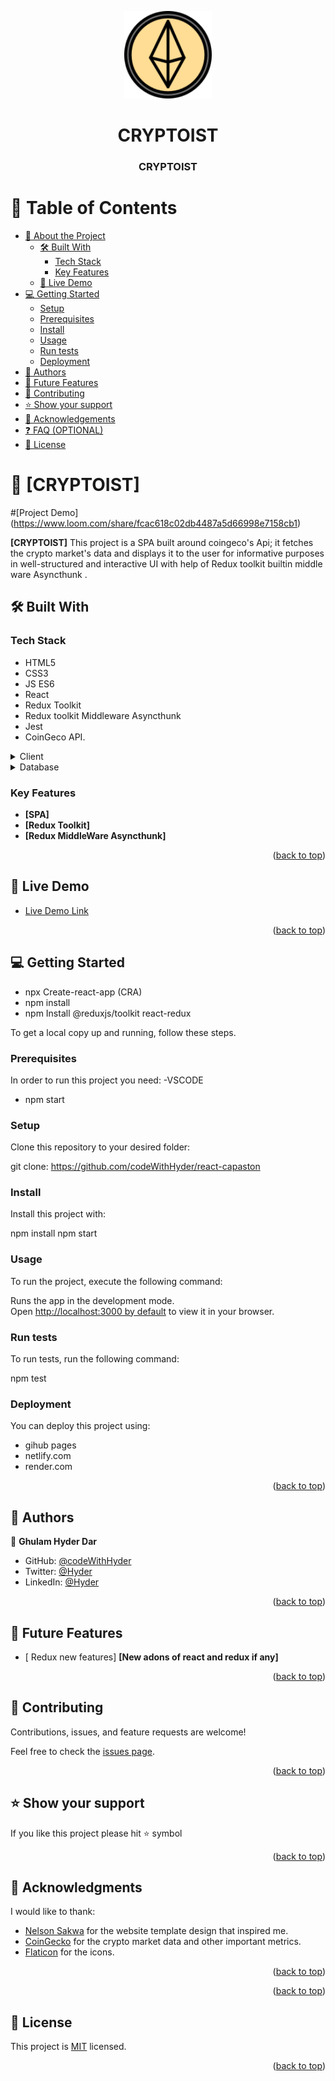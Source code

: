 
<a name="readme-top"></a>


<div align="center">
 
  <img src="./src/assets/icon.png" alt="logo" width="140"  height="auto" />
  <br/>

# CRYPTOIST


  <h3><b>CRYPTOIST</b></h3>

</div>


# 📗 Table of Contents

- [📖 About the Project](#about-project)
  - [🛠 Built With](#built-with)
    - [Tech Stack](#tech-stack)
    - [Key Features](#key-features)
  - [🚀 Live Demo](#live-demo)
- [💻 Getting Started](#getting-started)
  - [Setup](#setup)
  - [Prerequisites](#prerequisites)
  - [Install](#install)
  - [Usage](#usage)
  - [Run tests](#run-tests)
  - [Deployment](#deployment)
- [👥 Authors](#authors)
- [🔭 Future Features](#future-features)
- [🤝 Contributing](#contributing)
- [⭐️ Show your support](#support)
- [🙏 Acknowledgements](#acknowledgements)
- [❓ FAQ (OPTIONAL)](#faq)
- [📝 License](#license)

<!-- PROJECT DESCRIPTION -->

# 📖 [CRYPTOIST] <a name="about-project"></a>

#[Project Demo] (https://www.loom.com/share/fcac618c02db4487a5d66998e7158cb1)



**[CRYPTOIST]** This project is a SPA built around coingeco's Api; it fetches the crypto market's data and displays it to the user for informative purposes in well-structured and interactive UI with help of Redux toolkit  builtin  middle ware Asyncthunk .

## 🛠 Built With <a name="built-with"></a>

### Tech Stack <a name="tech-stack"></a>

- HTML5
- CSS3
- JS ES6
- React
- Redux Toolkit 
- Redux toolkit Middleware Asyncthunk
- Jest 
- CoinGeco API.

<details>
  <summary>Client</summary>
  <ul>
    <li><a href="https://reactjs.org/">React.js</a></li>
  </ul>
</details>

<details>
<summary>Database</summary>
  <ul>
    <li><a href="https://www.postgresql.org/">PostgreSQL</a></li>
  </ul>
</details>

<!-- Features -->

### Key Features <a name="key-features"></a>


- **[SPA]**
- **[Redux Toolkit]**
- **[Redux MiddleWare Asyncthunk]**

<p align="right">(<a href="#readme-top">back to top</a>)</p>

<!-- LIVE DEMO -->

## 🚀 Live Demo <a name="live-demo"></a>



- [Live Demo Link](https://react-reduxtoolkit-capston.onrender.com)

<p align="right">(<a href="#readme-top">back to top</a>)</p>

<!-- GETTING STARTED -->

## 💻 Getting Started <a name="getting-started"></a>

- npx Create-react-app (CRA)
- npm install
- npm Install @reduxjs/toolkit react-redux

To get a local copy up and running, follow these steps.

### Prerequisites

In order to run this project you need:
-VSCODE
- npm start

### Setup

Clone this repository to your desired folder:

git clone:  https://github.com/codeWithHyder/react-capaston

### Install

Install this project with:

npm install
npm start

### Usage

To run the project, execute the following command:

Runs the app in the development mode.\
Open [http://localhost:3000 by default](http://localhost:3000) to view it in your browser.

### Run tests

To run tests, run the following command:

npm test

### Deployment

You can deploy this project using:

- gihub pages
- netlify.com
- render.com

<p align="right">(<a href="#readme-top">back to top</a>)</p>

<!-- AUTHORS -->

## 👥 Authors <a name="authors"></a>


👤 **Ghulam Hyder Dar**

- GitHub: [@codeWithHyder](https://github.com/codeWithHyder)
- Twitter: [@Hyder](https://twitter.com/@hyder3512)
- LinkedIn: [@Hyder](https://www.linkedin.com/in/ghulam-hyder-dar/)


<p align="right">(<a href="#readme-top">back to top</a>)</p>

<!-- FUTURE FEATURES -->

## 🔭 Future Features <a name="future-features"></a>



- [ Redux new features] **[New adons of react and redux if any]**

<p align="right">(<a href="#readme-top">back to top</a>)</p>

<!-- CONTRIBUTING -->

## 🤝 Contributing <a name="contributing"></a>

Contributions, issues, and feature requests are welcome!

Feel free to check the [issues page](https://github.com/codeWithHyder/react-capaston/issues).

<p align="right">(<a href="#readme-top">back to top</a>)</p>

<!-- SUPPORT -->

## ⭐️ Show your support <a name="support"></a>



If you like this project please hit ⭐️ symbol

<p align="right">(<a href="#readme-top">back to top</a>)</p>

<!-- ACKNOWLEDGEMENTS -->

## 🙏 Acknowledgments <a name="acknowledgements"></a>



I would like to thank:
 

- [Nelson Sakwa](https://www.behance.net/sakwadesignstudio) for the website template design that inspired me.
- [CoinGecko](https://www.coingecko.com/en/api/documentation) for the crypto market data and other important metrics.
- [Flaticon](https://www.flaticon.com/) for the icons.


<p align="right">(<a href="#readme-top">back to top</a>)</p>



<p align="right">(<a href="#readme-top">back to top</a>)</p>

<!-- LICENSE -->

## 📝 License <a name="license"></a>

This project is [MIT](./LICENSE) licensed.


<p align="right">(<a href="#readme-top">back to top</a>)</p>
